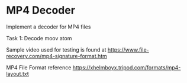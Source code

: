 # MP4 Decoder

Implement a decoder for MP4 files

Task 1: Decode moov atom

Sample video used for testing is found at
https://www.file-recovery.com/mp4-signature-format.htm

MP4 File Format reference
https://xhelmboyx.tripod.com/formats/mp4-layout.txt
